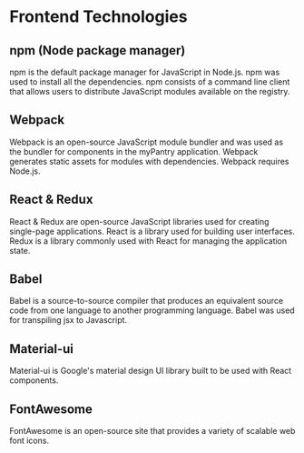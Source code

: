 # Frontend Technologies

## npm (Node package manager)
npm is the default package manager for JavaScript in Node.js. npm was used to install all the dependencies. npm consists of a command line client that allows users to distribute JavaScript modules available on the registry.

## Webpack
Webpack is an open-source JavaScript module bundler and was used as the bundler for components in the myPantry application. Webpack generates static assets for modules with dependencies. Webpack requires Node.js.

## React & Redux
React & Redux are open-source JavaScript libraries used for creating single-page applications. React is a library used for building user interfaces. Redux is a library commonly used with React for managing the application state.

## Babel
Babel is a source-to-source compiler that produces an equivalent source code from one language to another programming language. Babel was used for transpiling jsx to Javascript.

## Material-ui
Material-ui is Google's material design UI library built to be used with React components.

## FontAwesome
FontAwesome is an open-source site that provides a variety of scalable web font icons.
